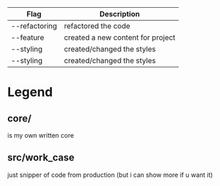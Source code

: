 | Flag  | Description |
| ------------- | ------------- |
| --refactoring  | refactored the code  |
| --feature  | created a new content for project  |
| --styling  | created/changed the styles  |
| --styling  | created/changed the styles  |


# Legend

## core/
 is my own written core

## src/work_case
  just snipper of code from production
  (but i can show more if u want it)